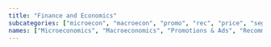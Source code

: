 ```yaml
---
title: "Finance and Economics"
subcategories: ["microecon", "macroecon", "promo", "rec", "price", "segment", "churn", "trading", "accounting"]
names: ["Microeconomics", "Macroeconomics", "Promotions & Ads", "Recommenders", "Pricing", "RFM & Segmentation", "Churn & CLV", "Trading", "Accounting"]
---
```

